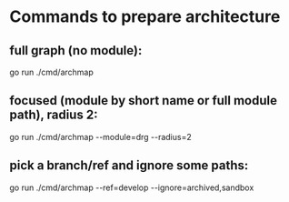 
# Commands to prepare architecture
## full graph (no module):
go run ./cmd/archmap

##  focused (module by short name or full module path), radius 2:
go run ./cmd/archmap --module=drg --radius=2

##  pick a branch/ref and ignore some paths:
go run ./cmd/archmap --ref=develop --ignore=archived,sandbox